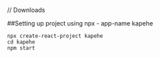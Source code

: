 // Downloads

##Setting up project using npx - app-name  kapehe
```
npx create-react-project kapehe
cd kapehe
npm start
```

